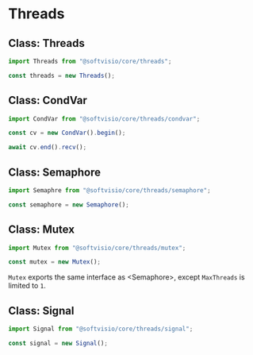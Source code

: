 # Threads

## Class: Threads

```javascript
import Threads from "@softvisio/core/threads";

const threads = new Threads();
```

## Class: CondVar

```javascript
import CondVar from "@softvisio/core/threads/condvar";

const cv = new CondVar().begin();

await cv.end().recv();
```

## Class: Semaphore

```javascript
import Semaphre from "@softvisio/core/threads/semaphore";

const semaphore = new Semaphore();
```

## Class: Mutex

```javascript
import Mutex from "@softvisio/core/threads/mutex";

const mutex = new Mutex();
```

`Mutex` exports the same interface as <Semaphore\>, except `MaxThreads` is limited to `1`.

## Class: Signal

```javascript
import Signal from "@softvisio/core/threads/signal";

const signal = new Signal();
```
